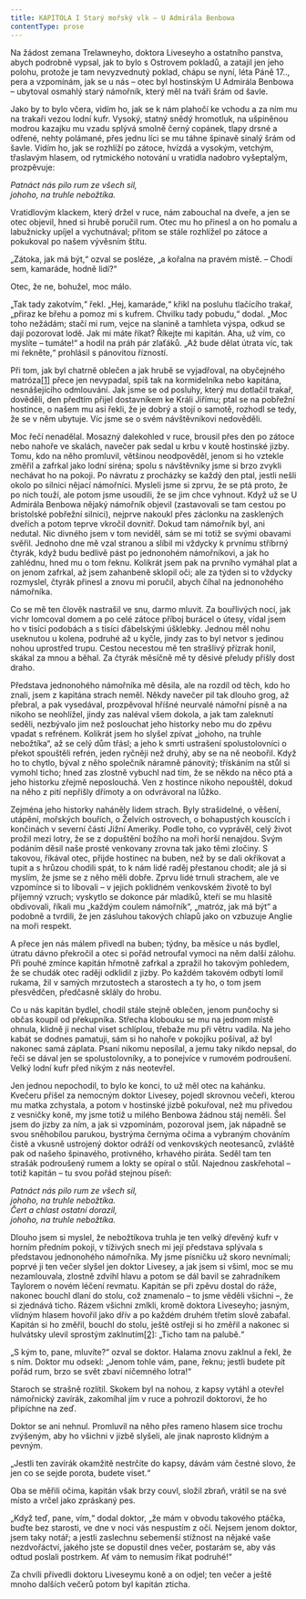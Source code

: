 ```yaml
---
title: KAPITOLA I Starý mořský vlk – U Admirála Benbowa
contentType: prose
---
```


<section>

Na žádost zemana Trelawneyho, doktora Liveseyho a ostatního panstva, abych podrobně vypsal, jak to bylo s Ostrovem pokladů, a zatajil jen jeho polohu, protože je tam nevyzvednutý poklad, chápu se nyní, léta Páně 17.., pera a vzpomínám, jak se u nás – otec byl hostinským U Admirála Benbowa – ubytoval osmahlý starý námořník, který měl na tváři šrám od šavle.

Jako by to bylo včera, vidím ho, jak se k nám plahočí ke vchodu a za ním mu na trakaři vezou lodní kufr. Vysoký, statný snědý hromotluk, na ušpiněnou modrou kazajku mu vzadu splývá smolně černý copánek, tlapy drsné a odřené, nehty polámané, přes jednu líci se mu táhne špinavě sinalý šrám od šavle. Vidím ho, jak se rozhlíží po zátoce, hvízdá a vysokým, vetchým, třaslavým hlasem, od rytmického notování u vratidla nadobro vyšeptalým, prozpěvuje:

_Patnáct nás pilo rum ze všech sil,  
johoho, na truhle nebožtíka._

Vratidlovým klackem, který držel v ruce, nám zabouchal na dveře, a jen se otec objevil, hned si hrubě poručil rum. Otec mu ho přinesl a on ho pomalu a labužnicky upíjel a vychutnával; přitom se stále rozhlížel po zátoce a pokukoval po našem vývěsním štítu.

„Zátoka, jak má být,“ ozval se posléze, „a kořalna na pravém místě. – Chodí sem, kamaráde, hodně lidí?“

Otec, že ne, bohužel, moc málo.

„Tak tady zakotvím,“ řekl. „Hej, kamaráde,“ křikl na posluhu tlačícího trakař, „přiraz ke břehu a pomoz mi s kufrem. Chvilku tady pobudu,“ dodal. „Moc toho nežádám; stačí mi rum, vejce na slanině a tamhleta výspa, odkud se dají pozorovat lodě. Jak mi máte říkat? Říkejte mi kapitán. Aha, už vím, co myslíte – tumáte!“ a hodil na práh pár zlaťáků. „Až bude dělat útrata víc, tak mi řekněte,“ prohlásil s pánovitou řízností.

Při tom, jak byl chatrně oblečen a jak hrubě se vyjadřoval, na obyčejného matróza[\[1\]](./resources/undefined) přece jen nevypadal, spíš tak na kormidelníka nebo kapitána, nesnášejícího odmlouvání. Jak jsme se od posluhy, který mu dotlačil trakař, dověděli, den předtím přijel dostavníkem ke Králi Jiřímu; ptal se na pobřežní hostince, o našem mu asi řekli, že je dobrý a stojí o samotě, rozhodl se tedy, že se v něm ubytuje. Víc jsme se o svém návštěvníkovi nedověděli.

Moc řečí nenadělal. Mosazný dalekohled v ruce, brousil přes den po zátoce nebo nahoře ve skalách, navečer pak sedal u krbu v koutě hostinské jizby. Tomu, kdo na něho promluvil, většinou neodpověděl, jenom si ho vztekle změřil a zafrkal jako lodní siréna; spolu s návštěvníky jsme si brzo zvykli nechávat ho na pokoji. Po návratu z procházky se každý den ptal, jestli nešli okolo po silnici nějací námořníci. Mysleli jsme si zprvu, že se ptá proto, že po nich touží, ale potom jsme usoudili, že se jim chce vyhnout. Když už se U Admirála Benbowa nějaký námořník objevil (zastavovali se tam cestou po bristolské pobřežní silnici), nejprve nakoukl přes záclonku na zasklených dveřích a potom teprve vkročil dovnitř. Dokud tam námořník byl, ani nedutal. Nic divného jsem v tom neviděl, sám se mi totiž se svými obavami svěřil. Jednoho dne mě vzal stranou a slíbil mi vždycky k prvnímu stříbrný čtyrák, když budu bedlivě pást po jednonohém námořníkovi, a jak ho zahlédnu, hned mu o tom řeknu. Kolikrát jsem pak na prvního vymáhal plat a on jenom zafrkal, až jsem zahanbeně sklopil oči; ale za týden si to vždycky rozmyslel, čtyrák přinesl a znovu mi poručil, abych číhal na jednonohého námořníka.

Co se mě ten člověk nastrašil ve snu, darmo mluvit. Za bouřlivých nocí, jak vichr lomcoval domem a po celé zátoce příboj burácel o útesy, vídal jsem ho v tisíci podobách a s tisíci ďábelskými úšklebky. Jednou měl nohu useknutou u kolena, podruhé až u kyčle, jindy zas to byl netvor s jedinou nohou uprostřed trupu. Cestou necestou mě ten strašlivý přízrak honil, skákal za mnou a běhal. Za čtyrák měsíčně mě ty děsivé přeludy přišly dost draho.

Představa jednonohého námořníka mě děsila, ale na rozdíl od těch, kdo ho znali, jsem z kapitána strach neměl. Někdy navečer pil tak dlouho grog, až přebral, a pak vysedával, prozpěvoval hříšné neurvalé námořní písně a na nikoho se neohlížel, jindy zas naléval všem dokola, a jak tam zaleknutí seděli, nezbývalo jim než poslouchat jeho historky nebo mu do zpěvu vpadat s refrénem. Kolikrát jsem ho slyšel zpívat „johoho, na truhle nebožtíka“, až se celý dům třásl; a jeho k smrti ustrašení spolustolovníci o překot spouštěli refrén, jeden ryčněji než druhý, aby se na ně neobořil. Když ho to chytlo, býval z něho společník náramně pánovitý; třískáním na stůl si vymohl ticho; hned zas zlostně vybuchl nad tím, že se někdo na něco ptá a jeho historku zřejmě neposlouchá. Ven z hostince nikoho nepouštěl, dokud na něho z pití nepřišly dřímoty a on odvrávoral na lůžko.

Zejména jeho historky naháněly lidem strach. Byly strašidelné, o věšení, utápění, mořských bouřích, o Želvích ostrovech, o bohapustých kouscích i končinách v severní části Jižní Ameriky. Podle toho, co vyprávěl, celý život prožil mezi lotry, že se z dopuštění božího na moři horší nenajdou. Svým podáním děsil naše prosté venkovany zrovna tak jako těmi zločiny. S takovou, říkával otec, přijde hostinec na buben, než by se dali okřikovat a tupit a s hrůzou chodili spát, to k nám lidé raděj přestanou chodit; ale já si myslím, že jsme se z něho měli dobře. Zprvu lidé trnuli strachem, ale ve vzpomínce si to libovali – v jejich poklidném venkovském životě to byl příjemný vzruch; vyskytlo se dokonce pár mladíků, kteří se mu hlasitě obdivovali, říkali mu „každým coulem námořník“, „matróz, jak má být“ a podobně a tvrdili, že jen zásluhou takových chlapů jako on vzbuzuje Anglie na moři respekt.

A přece jen nás málem přivedl na buben; týdny, ba měsíce u nás bydlel, útratu dávno překročil a otec si pořád netroufal vymoci na něm další zálohu. Při pouhé zmínce kapitán hřmotně zafrkal a zpražil ho takovým pohledem, že se chudák otec raději odklidil z jizby. Po každém takovém odbytí lomil rukama, žil v samých mrzutostech a starostech a ty ho, o tom jsem přesvědčen, předčasně sklály do hrobu.

Co u nás kapitán bydlel, chodil stále stejně oblečen, jenom punčochy si občas koupil od překupníka. Střecha klobouku se mu na jednom místě ohnula, klidně ji nechal viset schlíplou, třebaže mu při větru vadila. Na jeho kabát se dodnes pamatuji, sám si ho nahoře v pokojíku pošíval, až byl nakonec samá záplata. Psaní nikomu neposílal, a jemu taky nikdo nepsal, do řeči se dával jen se spolustolovníky, a to ponejvíce v rumovém podroušení. Velký lodní kufr před nikým z nás neotevřel.

Jen jednou nepochodil, to bylo ke konci, to už měl otec na kahánku. Kvečeru přišel za nemocným doktor Livesey, pojedl skrovnou večeři, kterou mu matka zchystala, a potom v hostinské jizbě pokuřoval, než mu přivedou z vesničky koně, my jsme totiž u milého Benbowa žádnou stáj neměli. Šel jsem do jizby za ním, a jak si vzpomínám, pozoroval jsem, jak nápadně se svou sněhobílou parukou, bystrýma černýma očima a vybraným chováním čistě a vkusně ustrojený doktor odráží od venkovských neotesanců, zvláště pak od našeho špinavého, protivného, krhavého piráta. Seděl tam ten strašák podroušený rumem a lokty se opíral o stůl. Najednou zaskřehotal – totiž kapitán – tu svou pořád stejnou píseň:

_Patnáct nás pilo rum ze všech sil,  
johoho, na truhle nebožtíka.  
Čert a chlast ostatní dorazil,  
johoho, na truhle nebožtíka._

Dlouho jsem si myslel, že nebožtíkova truhla je ten velký dřevěný kufr v horním předním pokoji, v tíživých snech mi její představa splývala s představou jednonohého námořníka. My jsme písničku už skoro nevnímali; poprvé ji ten večer slyšel jen doktor Livesey, a jak jsem si všiml, moc se mu nezamlouvala, zlostně zdvihl hlavu a potom se dál bavil se zahradníkem Taylorem o novém léčení revmatu. Kapitán se při zpěvu dostal do ráže, nakonec bouchl dlaní do stolu, což znamenalo – to jsme věděli všichni –, že si zjednává ticho. Rázem všichni zmlkli, kromě doktora Liveseyho; jasným, vlídným hlasem hovořil jako dřív a po každém druhém třetím slově zabafal. Kapitán si ho změřil, bouchl do stolu, ještě ostřeji si ho změřil a nakonec si hulvátsky ulevil sprostým zaklnutím[\[2\]](./resources/undefined): „Ticho tam na palubě.“

„S kým to, pane, mluvíte?“ ozval se doktor. Halama znovu zaklnul a řekl, že s ním. Doktor mu odsekl: „Jenom tohle vám, pane, řeknu; jestli budete pít pořád rum, brzo se svět zbaví ničemného lotra!“

Staroch se strašně rozlítil. Skokem byl na nohou, z kapsy vytáhl a otevřel námořnický zavírák, zakomíhal jím v ruce a pohrozil doktorovi, že ho připíchne na zeď.

Doktor se ani nehnul. Promluvil na něho přes rameno hlasem sice trochu zvýšeným, aby ho všichni v jizbě slyšeli, ale jinak naprosto klidným a pevným.

„Jestli ten zavírák okamžitě nestrčíte do kapsy, dávám vám čestné slovo, že jen co se sejde porota, budete viset.“

Oba se měřili očima, kapitán však brzy couvl, složil zbraň, vrátil se na své místo a vrčel jako zpráskaný pes.

„Když teď, pane, vím,“ dodal doktor, „že mám v obvodu takového ptáčka, buďte bez starosti, ve dne v noci vás nespustím z očí. Nejsem jenom doktor, jsem taky notář; a jestli zaslechnu sebemenší stížnost na nějaké vaše nezdvořáctví, jakého jste se dopustil dnes večer, postarám se, aby vás odtud poslali postrkem. Ať vám to nemusím říkat podruhé!“

Za chvíli přivedli doktoru Liveseymu koně a on odjel; ten večer a ještě mnoho dalších večerů potom byl kapitán zticha.

</section>
